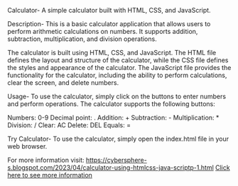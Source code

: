 Calculator-
A simple calculator built with HTML, CSS, and JavaScript.

Description-
This is a basic calculator application that allows users to perform arithmetic calculations on numbers. It supports addition, subtraction, multiplication, and division operations.

The calculator is built using HTML, CSS, and JavaScript. The HTML file defines the layout and structure of the calculator, while the CSS file defines the styles and appearance of the calculator. The JavaScript file provides the functionality for the calculator, including the ability to perform calculations, clear the screen, and delete numbers.

Usage-
To use the calculator, simply click on the buttons to enter numbers and perform operations. The calculator supports the following buttons:

Numbers: 0-9
Decimal point: .
Addition: +
Subtraction: -
Multiplication: *
Division: /
Clear: AC
Delete: DEL
Equals: =

Try Calculator-
To use the calculator, simply open the index.html file in your web browser.

For more information visit: https://cybersphere-s.blogspot.com/2023/04/calculator-using-htmlcss-java-scriptp-1.html
[Click here to see more information](https://cybersphere-s.blogspot.com/2023/04/calculator-using-htmlcss-java-scriptp-1.html)

